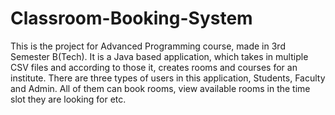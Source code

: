 # Classroom-Booking-System
This is the project for Advanced Programming course, made in 3rd Semester B(Tech). 
It is a Java based application, which takes in multiple CSV files and according to those it, creates rooms and courses for an institute.
There are three types of users in this application, Students, Faculty and Admin. 
All of them can book rooms, view available rooms in the time slot they are looking for etc. 

